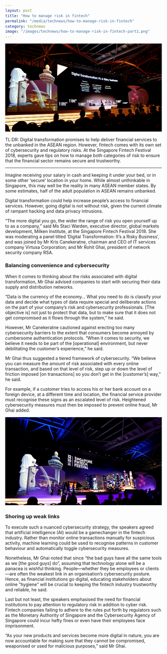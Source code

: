 ```yaml
---
layout: post
title: "How to manage risk in fintech"
permalink: "/media/technews/how-to-manage-risk-in-fintech"
category: technews
image: "/images/technews/how-to-manage-risk-in-fintech-part1.png"
---
```

      
![Singapore Fintech Festival 2018](/images/technews/how-to-manage-risk-in-fintech-part1.png)

TL:DR: Digital transformation promises to help deliver financial services to the unbanked in the ASEAN region. However, fintech comes with its own set of cybersecurity and regulatory risks. At the Singapore Fintech Festival 2018, experts gave tips on how to manage both categories of risk to ensure that the financial sector remains secure and trustworthy. 

---
Imagine receiving your salary in cash and keeping it under your bed, or in some other ‘secure’ location in your home. While almost unthinkable in Singapore, this may well be the reality in many ASEAN member states. By some estimates, half of the adult population in ASEAN remains unbanked.

Digital transformation could help increase people’s access to financial services. However, going digital is not without risk, given the current climate of rampant hacking and data privacy intrusions.

“The more digital you go, the wider the range of risk you open yourself up to as a company,” said Ms Staci Warden, executive director, global markets development, Milken Institute, at the Singapore Fintech Festival 2018. She was moderating a panel titled ‘Digital Transformation: It’s a Risky Business’, and was joined by Mr Kris Canekeratne, chairman and CEO of IT services company Virtusa Corporation; and Mr Rohit Ghai, president of network security company RSA. 

### **Balancing convenience and cybersecurity**

When it comes to thinking about the risks associated with digital transformation, Mr Ghai advised companies to start with securing their data supply and distribution networks.

“Data is the currency of the economy… What you need to do is classify your data and decide what types of data require special and deliberate actions on the part of your company’s risk and cybersecurity professionals. [The objective is] not just to protect that data, but to make sure that it does not get compromised as it flows through the system,” he said.

However, Mr Canekeratne cautioned against erecting too many cybersecurity barriers to the extent that consumers become annoyed by cumbersome authentication protocols. “When it comes to security, we believe it needs to be part of the [operational] environment, but never debilitating the customer’s experience,” he said.

Mr Ghai thus suggested a tiered framework of cybersecurity. “We believe you can measure the amount of risk associated with every online transaction, and based on that level of risk, step up or down the level of friction imposed [on transactions] so you don’t get in the [customer’s] way,” he said.

For example, if a customer tries to access his or her bank account on a foreign device, at a different time and location, the financial service provider must recognise these signs as an escalated level of risk. Heightened cybersecurity measures must then be imposed to prevent online fraud, Mr Ghai added.

![Singapore Fintech Festival 2018](/images/technews/how-to-manage-risk-in-fintech-part2.png)

### **Shoring up weak links**

To execute such a nuanced cybersecurity strategy, the speakers agreed that artificial intelligence (AI) would be a gamechanger in the fintech industry. Rather than monitor online transactions manually for suspicious activity, machine learning could be used to recognise patterns in customer behaviour and automatically toggle cybersecurity measures.

Nonetheless, Mr Ghai noted that since “the bad guys have all the same tools as we [the good guys] do”, assuming that technology alone will be a panacea is wishful thinking. People—whether they be employees or clients—are often the weakest link in an organisation’s cybersecurity posture. Hence, as financial institutions go digital, educating stakeholders about online “hygiene” will be crucial to keeping the fintech industry trustworthy and reliable, he said.

Last but not least, the speakers emphasised the need for financial institutions to pay attention to regulatory risk in addition to cyber risk. Fintech companies failing to adhere to the rules put forth by regulators such as the Monetary Authority of Singapore and the Cybersecurity Agency of Singapore could incur hefty fines or even have their employees face imprisonment.

“As your new products and services become more digital in nature, you are now accountable for making sure that they cannot be compromised, weaponised or used for malicious purposes,” said Mr Ghai.
